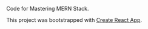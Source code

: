 Code for Mastering MERN Stack.

<!--Video Tutorial: https://www.youtube.com/watch?v=7CqJlxBYj-M-->

<!--Article Tutorial: https://medium.com/@beaucarnes/learn-the-mern-stack-by-building-an-exercise-tracker-mern-tutorial-59c13c1237a1 -->

This project was bootstrapped with [Create React App](https://github.com/facebook/create-react-app).
